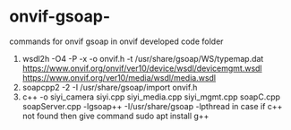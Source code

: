 # onvif-gsoap-
commands for onvif gsoap 
in onvif developed code folder
1) wsdl2h -O4 -P -x -o onvif.h -t /usr/share/gsoap/WS/typemap.dat https://www.onvif.org/onvif/ver10/device/wsdl/devicemgmt.wsdl https://www.onvif.org/ver10/media/wsdl/media.wsdl
2) soapcpp2 -2 -I /usr/share/gsoap/import onvif.h
3) c++ -o siyi_camera siyi.cpp siyi_media.cpp siyi_mgmt.cpp soapC.cpp soapServer.cpp -lgsoap++ -I/usr/share/gsoap -lpthread
 in case if c++ not found then give command sudo apt install g++
